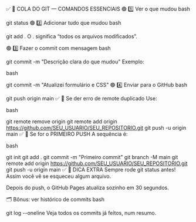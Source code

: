 ✅ 🚀 COLA DO GIT — COMANDOS ESSENCIAIS
🟢 1️⃣ Ver o que mudou
bash

git status
🟢 2️⃣ Adicionar tudo que mudou
bash

git add .
O . significa “todos os arquivos modificados”.

🟢 3️⃣ Fazer o commit com mensagem
bash

git commit -m "Descrição clara do que mudou"
Exemplo:

bash

git commit -m "Atualizei formulário e CSS"
🟢 4️⃣ Enviar para o GitHub
bash

git push origin main
✅ 📌 Se der erro de remote duplicado
Use:

bash

git remote remove origin
git remote add origin https://github.com/SEU_USUARIO/SEU_REPOSITORIO.git
git push -u origin main
✅ 📌 Se for o PRIMEIRO PUSH
A sequência é:

bash

git init
git add .
git commit -m "Primeiro commit"
git branch -M main
git remote add origin https://github.com/SEU_USUARIO/SEU_REPOSITORIO.git
git push -u origin main
✅ 🚨 DICA EXTRA
Sempre rode git status antes!
Assim você vê se esqueceu algum arquivo.

Depois do push, o GitHub Pages atualiza sozinho em 30 segundos.

🗂️ Bônus: ver histórico de commits
bash

git log --oneline
Veja todos os commits já feitos, num resumo.

